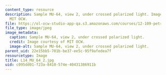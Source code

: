 ```yaml
---
content_type: resource
description: Sample MU-64, view 2, under crossed polarized light. Image courtesy of
  MIT OCW.
file: https://ol-ocw-studio-app-qa.s3.amazonaws.com/courses/12-109-petrology-fall-2005/c095dd01f23a8410574e40431386911b_L14_MU_64_2.jpg
file_type: image/jpeg
image_metadata:
  caption: Sample MU-64, view 2, under crossed polarized light.
  credit: Image courtesy of MIT OCW.
  image-alt: Sample MU-64, view 2, under crossed polarized light.
parent_uid: 22e15bb5-701b-be37-ee5c-95f9afedea7f
resourcetype: Image
title: L14_MU_64_2.jpg
uid: c095dd01-f23a-8410-574e-40431386911b
---
```

